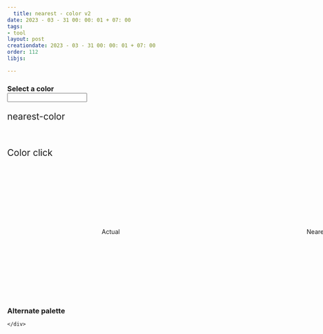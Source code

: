 ```yaml
---
  title: nearest - color v2
date: 2023 - 03 - 31 00: 00: 01 + 07: 00
tags:
- tool
layout: post
creationdate: 2023 - 03 - 31 00: 00: 01 + 07: 00
order: 112
libjs:

---
```



<style>
     body > div {
            width: 960px;
            margin: auto;
        }

        h1 {
            font-family: sans-serif;
            border-bottom: 1px solid black;
        }

        p {
            font-size: 150%;
        }

        h3 {
            margin-bottom: 0;
        }

        .palette span {
            display: inline-block;
            height: 30px;
            width: 30px;
            margin-right: 10px;
        }

        .sample {
            height: 300px;
        }

        .actual,
        .nearest {
            position: relative;
            display: inline-block;
            width: 50%;
            height: 100%;
        }

        .actual:before {
            position: absolute;
            display: block;
            content: "Actual";
            top: calc(50% - 10px);
            left: 0;
            right: 0;
            line-height: 20px;
            text-align: center;
        }

        .nearest:before {
            position: absolute;
            display: block;
            content: "Nearest";
            top: calc(50% - 10px);
            left: 0;
            right: 0;
            line-height: 20px;
            text-align: center;
        }
</style>

<script>
 (function(context) {
  function nearestColor(hex, colors) {
    var needle = parseColor(hex),
        distance,
        minDistance = Infinity,
        rgb,
        value;

    colors || (colors = nearestColor.DEFAULT_COLORS);

    for (var i = 0; i < colors.length; ++i) {
      rgb = colors[i].rgb;

      distance = Math.sqrt(
        Math.pow(needle.r - rgb.r, 2) +
        Math.pow(needle.g - rgb.g, 2) +
        Math.pow(needle.b - rgb.b, 2)
      );

      if (distance < minDistance) {
        minDistance = distance;
        value = colors[i];
      }
    }

    return value.name ?
      { name: value.name, value: value.source } :
      value.source;
  }
  nearestColor.from = function from(availableColors) {
    var colors = mapColors(availableColors),
        nearestColorBase = nearestColor;

    var matcher = function nearestColor(hex) {
      return nearestColorBase(hex, colors);
    };
    matcher.from = from;

    return matcher;
  };

  function mapColors(colors) {
    if (colors instanceof Array) {
      return colors.map(function(color) {
        if (color.rgb) {
          return color;
        }

        return {
          source: color,
          rgb: parseColor(color)
        };
      });
    }

    var result = [];
    for (var name in colors) {
      result.push({
        name: name,
        source: colors[name],
        rgb: parseColor(colors[name])
      });
    }
    return result;
  };

  function parseColor(source) {
    var red, green, blue;

    var hexMatch = source.match(/^#((?:[0-9a-f]{3}){1,2})$/i);
    if (hexMatch) {
      hexMatch = hexMatch[1];

      if (hexMatch.length === 3) {
        hexMatch = [
          hexMatch.charAt(0) + hexMatch.charAt(0),
          hexMatch.charAt(1) + hexMatch.charAt(1),
          hexMatch.charAt(2) + hexMatch.charAt(2)
        ];

      } else {
        hexMatch = [
          hexMatch.substring(0, 2),
          hexMatch.substring(2, 4),
          hexMatch.substring(4, 6)
        ];
      }

      red = parseInt(hexMatch[0], 16);
      green = parseInt(hexMatch[1], 16);
      blue = parseInt(hexMatch[2], 16);

      return { r: red, g: green, b: blue };
    }

    var rgbMatch = source.match(/^rgb\(\s*(\d{1,3}%?),\s*(\d{1,3}%?),\s*(\d{1,3}%?)\s*\)$/i);
    if (rgbMatch) {
      red = parseComponentValue(rgbMatch[1]);
      green = parseComponentValue(rgbMatch[2]);
      blue = parseComponentValue(rgbMatch[3]);

      return { r: red, g: green, b: blue };
    }

    return null;
  }

  function parseComponentValue(string) {
    if (string.charAt(string.length - 1) === '%') {
      return Math.round(parseInt(string, 10) * 255 / 100);
    }

    return Number(string);
  }

  nearestColor.DEFAULT_COLORS = mapColors([
    '#f00', // r
    '#f80', // o
    '#ff0', // y
    '#0f0', // g
    '#00f', // b
    '#008', // i
    '#808'  // v
  ]);

  if (typeof module === 'object' && module && module.exports) {
    module.exports = nearestColor;
  } else {
    context.nearestColor = nearestColor;
  }

}(this));
</script>

<div>
       <h3>Select a color</h3>
       <input type="text" name="color" />
       <p id="p1">nearest-color</p>
       <br/>
       <p id="p2">Color click</p>
       <div class="sample" id="alternate-sample">
        <div class="actual"></div><div class="nearest"></div>
        </div>
        <div class="palette" id="alternate-palette">
            <h3>Alternate palette</h3>
        </div>



    </div>
    
<script>
        var colorPicker = document.querySelector('input[name="color"]');

        function prepareSection(label, colors) {
            var palette = document.getElementById(label + '-palette'),
                sample = document.getElementById(label + '-sample'),
                actual = sample.querySelector('.actual'),
                nearest = sample.querySelector('.nearest'),
                getColor = nearestColor.from(colors);

            colorPicker.addEventListener('change', function() {
                var value = colorPicker.value;
                actual.style.backgroundColor = value;
                let gColor = getColor(value);
                nearest.style.backgroundColor = gColor;
                document.getElementById("p1").innerHTML = gColor;

            });

            colors.forEach(function(color,i) {
              if(i == 2  ){
                 var br = document.createElement('BR');
                palette.appendChild(br);
              }else{
                if( i > 2 && (i-2) % 11 === 0  ){
                 var br = document.createElement('BR');
                palette.appendChild(br);
              }
              }
                var span = document.createElement('SPAN');
                span.style.backgroundColor = color.source || color;
                span.onclick = function(){document.getElementById("p2").innerHTML = color;};
                palette.appendChild(span);

  
            });
        }
        prepareSection('alternate', ['#FFFFFF ','#000000 ','#FCFCFD ','#F9FAFB ','#F2F4F7 ','#EAECF0 ','#D0D5DD ','#98A2B3 ','#667085 ','#475467 ','#344054 ','#1D2939 ','#101828 ','#FCFAFF ','#F9F5FF ','#F4EBFF ','#E9D7FE ','#D6BBFB ','#B692F6 ','#9E77ED ','#7F56D9 ','#6941C6 ','#53389E ','#42307D ','#FFFBFA ','#FEF3F2 ','#FEE4E2 ','#FECDCA ','#FDA29B ','#F97066 ','#F04438 ','#D92D20 ','#B42318 ','#912018 ','#7A271A ','#FFFCF5 ','#FFFAEB ','#FEF0C7 ','#FEDF89 ','#FEC84B ','#FDB022 ','#F79009 ','#DC6803 ','#B54708 ','#93370D ','#7A2E0E ','#F6FEF9 ','#ECFDF3 ','#D1FADF ','#A6F4C5 ','#6CE9A6 ','#32D583 ','#12B76A ','#039855 ','#027A48 ','#05603A ','#054F31 ','#FCFCFD' ,'#F8F9FC ','#EAECF5 ','#D5D9EB ','#B3B8DB ','#717BBC ','#4E5BA6 ','#3E4784 ','#363F72 ','#293056 ','#101323 ','#F9F9FB ','#EFF1F5 ','#DCDFEA ','#B9C0D4 ','#7D89B0 ','#5D6B98 ','#4A5578 ','#404968 ','#30374F ','#111322 ','#F8FAFC ','#EEF2F6 ','#E3E8EF ','#CDD5DF ','#9AA4B2 ','#697586 ','#4B5565 ','#364152 ','#202939 ','#121926 ','#F9FAFB ','#F3F4F6 ','#E5E7EB ','#D2D6DB ','#9DA4AE ','#6C737F ','#4D5761 ','#384250 ','#1F2A37 ','#111927 ','#F4F4F5 ','#E4E4E7 ','#D1D1D6 ','#A0A0AB ','#70707B ','#51525C ','#3F3F46 ','#26272B ','#18181B ','#FCFCFC ','#E5E5E5 ','#D6D6D6 ','#A3A3A3 ','#737373 ','#525252 ','#424242 ','#292929 ','#141414 ','#FDFDFC ','#FAFAF9 ','#F5F5F4 ','#E7E5E4 ','#D7D3D0 ','#A9A29D ','#79716B ','#57534E ','#44403C ','#292524 ','#1C1917 ','#FAFDF7 ','#F5FBEE ','#E6F4D7 ','#CEEAB0 ','#ACDC79 ','#86CB3C ','#669F2A ','#4F7A21 ','#3F621A ','#335015 ','#2B4212 ','#FAFEF5 ','#F3FEE7 ','#E4FBCC ','#D0F8AB ','#A6EF67 ','#85E13A ','#66C61C ','#4CA30D ','#3B7C0F ','#326212 ','#2B5314 ','#F6FEF9 ','#EDFCF2 ','#D3F8DF ','#AAF0C4 ','#73E2A3 ','#3CCB7F ','#16B364 ','#099250 ','#087443 ','#095C37 ','#084C2E ','#F6FEFC ','#F0FDF9 ','#CCFBEF ','#99F6E0 ','#5FE9D0 ','#2ED3B7 ','#15B79E ','#0E9384 ','#107569 ','#125D56 ','#134E48 ','#F5FEFF ','#ECFDFF ','#CFF9FE ','#A5F0FC ','#67E3F9 ','#22CCEE ','#06AED4 ','#088AB2 ','#0E7090 ','#155B75 ','#164C63 ','#F5FBFF ','#F0F9FF ','#E0F2FE ','#B9E6FE ','#7CD4FD ','#36BFFA ','#0BA5EC ','#0086C9 ','#026AA2 ','#065986 ','#0B4A6F ','#F5FAFF ','#EFF8FF ','#D1E9FF ','#B2DDFF ','#84CAFF ','#53B1FD ','#2E90FA ','#1570EF ','#175CD3 ','#194185 ','#EFF4FF ','#D1E0FF ','#B2CCFF ','#84ADFF ','#528BFF ','#2970FF ','#155EEF ','#004EEB ','#0040C1 ','#00359E ','#F5F8FF ','#EEF4FF ','#E0EAFF ','#C7D7FE ','#A4BCFD ','#8098F9 ','#6172F3 ','#444CE7 ','#3538CD ','#2D31A6 ','#2D3282 ','#FBFAFF ','#F5F3FF ','#ECE9FE ','#DDD6FE ','#C3B5FD ','#A48AFB ','#875BF7 ','#7839EE ','#6927DA ','#5720B7 ','#491C96 ','#FAFAFF ','#F4F3FF ','#EBE9FE ','#D9D6FE ','#BDB4FE ','#9B8AFB ','#7A5AF8 ','#6938EF ','#5925DC ','#3E1C96 ','#FEFAFF ','#FDF4FF ','#FBE8FF ','#F6D0FE ','#E478FA ','#D444F1 ','#9F1AB1 ','#821890 ','#6F1877 ','#FEF6FB ','#FDF2FA ','#FCE7F6 ','#FCCEEE ','#FAA7E0 ','#F670C7 ','#EE46BC ','#DD2590 ','#C11574 ','#9E165F ','#851651 ','#FFF5F6 ','#FFF1F3 ','#FFE4E8 ','#FECDD6 ','#FEA3B4 ','#FD6F8E ','#F63D68 ','#E31B54 ','#C01048 ','#A11043 ','#89123E ','#FFF9F5 ','#FFF4ED ','#FFE6D5 ','#FFD6AE ','#FF9C66 ','#FF692E ','#FF4405 ','#E62E05 ','#BC1B06 ','#97180C ','#771A0D ','#FEFAF5 ','#FEF6EE ','#FDEAD7 ','#F9DBAF ','#F7B27A ','#F38744 ','#EF6820 ','#E04F16 ','#B93815 ','#932F19 ','#772917 ','#FEFDF0 ','#FEFBE8 ','#FEF7C3 ','#FEEE95 ','#FDE272 ','#FAC515 ','#EAAA08 ','#CA8504 ','#A15C07 ','#854A0E ','#713B12'   
        ]);
</script>
